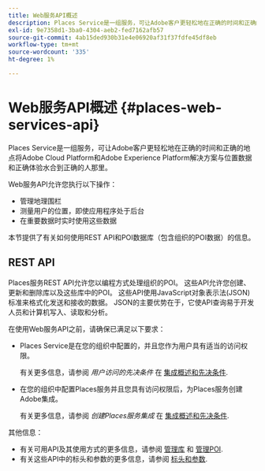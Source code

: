 ```yaml
---
title: Web服务API概述
description: Places Service是一组服务，可让Adobe客户更轻松地在正确的时间和正确的地点将Adobe Experience Cloud和Adobe Experience Platform解决方案与位置数据和正确体验水合到正确的人那里。
exl-id: 9e7358d1-3ba0-4304-aeb2-fed7162afb57
source-git-commit: 4ab15ded930b31e4e06920af31f37fdfe45df8eb
workflow-type: tm+mt
source-wordcount: '335'
ht-degree: 1%

---
```


# Web服务API概述 {#places-web-services-api}

Places Service是一组服务，可让Adobe客户更轻松地在正确的时间和正确的地点将Adobe Cloud Platform和Adobe Experience Platform解决方案与位置数据和正确体验水合到正确的人那里。

Web服务API允许您执行以下操作：

* 管理地理围栏
* 测量用户的位置，即使应用程序处于后台
* 在重要数据时实时使用这些数据

本节提供了有关如何使用REST API和POI数据库（包含组织的POI数据）的信息。

## REST API

Places服务REST API允许您以编程方式处理组织的POI。 这些API允许您创建、更新和删除库以及这些库中的POI。 这些API使用JavaScript对象表示法(JSON)标准来格式化发送和接收的数据。 JSON的主要优势在于，它使API查询易于开发人员和计算机写入、读取和分析。

在使用Web服务API之前，请确保已满足以下要求：

* Places Service是在您的组织中配置的，并且您作为用户具有适当的访问权限。

   有关更多信息，请参阅 *用户访问的先决条件* 在 [集成概述和先决条件](/help/web-service-api/adobe-i-o-integration.md).

* 在您的组织中配置Places服务并且您具有访问权限后，为Places服务创建Adobe集成。

   有关更多信息，请参阅 *创建Places服务集成* 在 [集成概述和先决条件](/help/web-service-api/adobe-i-o-integration.md).

其他信息：

* 有关可用API及其使用方式的更多信息，请参阅 [管理库](/help/web-service-api/api-usage/manage-libraries/manage-libraries.md) 和 [管理POI](/help/web-service-api/api-usage/manage-pois/manage-pois.md).
* 有关这些API中的标头和参数的更多信息，请参阅 [标头和参数](/help/web-service-api/api-usage/headers-and-parameters.md).
